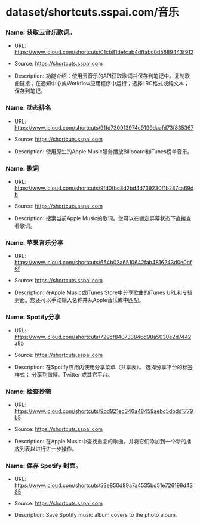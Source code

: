 # dataset/shortcuts.sspai.com/音乐

### Name: 获取云音乐歌词。

- URL: https://www.icloud.com/shortcuts/01cb81defcab4dffabc0d5689443f912

- Source: https://shortcuts.sspai.com

- Description: 功能介绍：使用云音乐的API获取歌词并保存到笔记中。复制歌曲链接；在通知中心或Workflow应用程序中运行；选择LRC格式或纯文本；保存到笔记。

### Name: 动态排名

- URL: https://www.icloud.com/shortcuts/91fd730913974c9199daafd73f835367

- Source: https://shortcuts.sspai.com

- Description: 使用原生的Apple Music服务播放Billboard和iTunes榜单音乐。

### Name: 歌词

- URL: https://www.icloud.com/shortcuts/9fd0fbc8d2bd4d739230f1b287ca69db

- Source: https://shortcuts.sspai.com

- Description: 搜索当前Apple Music的歌词。您可以在锁定屏幕状态下直接查看歌词。

### Name: 苹果音乐分享

- URL: https://www.icloud.com/shortcuts/654b02a6510642fab4816243d0e0bf6f

- Source: https://shortcuts.sspai.com

- Description: 在Apple Music或iTunes Store中分享歌曲的iTunes URL和专辑封面。您还可以手动输入名称并从Apple音乐库中匹配。

### Name: Spotify分享

- URL: https://www.icloud.com/shortcuts/729cf840733846d98a5030e2d7442a8b

- Source: https://shortcuts.sspai.com

- Description: 在Spotify应用内使用分享菜单（共享表）。
选择分享平台的标签样式；
分享到微博、Twitter 或其它平台。

### Name: 检查抄袭

- URL: https://www.icloud.com/shortcuts/9bd921ec340a48459aebc5dbdd1779b5

- Source: https://shortcuts.sspai.com

- Description: 在Apple Music中查找重复的歌曲，并将它们添加到一个新的播放列表以进行进一步操作。

### Name: 保存 Spotify 封面。

- URL: https://www.icloud.com/shortcuts/53e850d89a7a4535bd51e726199d4385

- Source: https://shortcuts.sspai.com

- Description: Save Spotify music album covers to the photo album.

